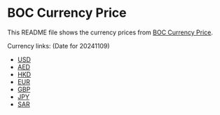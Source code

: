 # BOC Currency Price

This README file shows the currency prices from [BOC Currency Price](https://www.boc.cn/sourcedb/whpj/).

Currency links: (Date for 20241109)

- [USD](https://bocurrencyprice.techina.science/BOC_CURRENCY_PRICE/USD/20241109.json)
- [AED](https://bocurrencyprice.techina.science/BOC_CURRENCY_PRICE/AED/20241109.json)
- [HKD](https://bocurrencyprice.techina.science/BOC_CURRENCY_PRICE/HKD/20241109.json)
- [EUR](https://bocurrencyprice.techina.science/BOC_CURRENCY_PRICE/EUR/20241109.json)
- [GBP](https://bocurrencyprice.techina.science/BOC_CURRENCY_PRICE/GBP/20241109.json)
- [JPY](https://bocurrencyprice.techina.science/BOC_CURRENCY_PRICE/JPY/20241109.json)
- [SAR](https://bocurrencyprice.techina.science/BOC_CURRENCY_PRICE/SAR/20241109.json)
